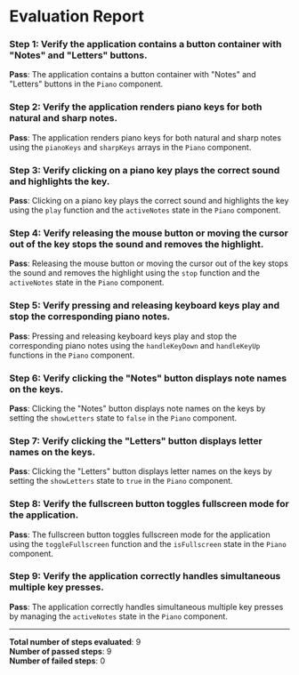 # Evaluation Report

### Step 1: Verify the application contains a button container with "Notes" and "Letters" buttons.
**Pass**: The application contains a button container with "Notes" and "Letters" buttons in the `Piano` component.

### Step 2: Verify the application renders piano keys for both natural and sharp notes.
**Pass**: The application renders piano keys for both natural and sharp notes using the `pianoKeys` and `sharpKeys` arrays in the `Piano` component.

### Step 3: Verify clicking on a piano key plays the correct sound and highlights the key.
**Pass**: Clicking on a piano key plays the correct sound and highlights the key using the `play` function and the `activeNotes` state in the `Piano` component.

### Step 4: Verify releasing the mouse button or moving the cursor out of the key stops the sound and removes the highlight.
**Pass**: Releasing the mouse button or moving the cursor out of the key stops the sound and removes the highlight using the `stop` function and the `activeNotes` state in the `Piano` component.

### Step 5: Verify pressing and releasing keyboard keys play and stop the corresponding piano notes.
**Pass**: Pressing and releasing keyboard keys play and stop the corresponding piano notes using the `handleKeyDown` and `handleKeyUp` functions in the `Piano` component.

### Step 6: Verify clicking the "Notes" button displays note names on the keys.
**Pass**: Clicking the "Notes" button displays note names on the keys by setting the `showLetters` state to `false` in the `Piano` component.

### Step 7: Verify clicking the "Letters" button displays letter names on the keys.
**Pass**: Clicking the "Letters" button displays letter names on the keys by setting the `showLetters` state to `true` in the `Piano` component.

### Step 8: Verify the fullscreen button toggles fullscreen mode for the application.
**Pass**: The fullscreen button toggles fullscreen mode for the application using the `toggleFullscreen` function and the `isFullscreen` state in the `Piano` component.

### Step 9: Verify the application correctly handles simultaneous multiple key presses.
**Pass**: The application correctly handles simultaneous multiple key presses by managing the `activeNotes` state in the `Piano` component.

---

**Total number of steps evaluated**: 9  
**Number of passed steps**: 9  
**Number of failed steps**: 0